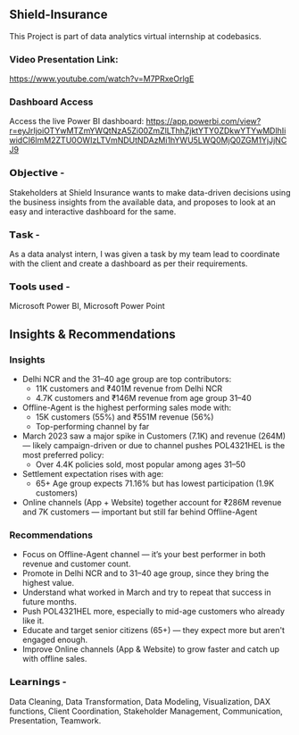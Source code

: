## Shield-Insurance
This Project is part of data analytics virtual internship at codebasics.

### Video Presentation Link: 
https://www.youtube.com/watch?v=M7PRxeOrlgE

### Dashboard Access
Access the live Power BI dashboard: https://app.powerbi.com/view?r=eyJrIjoiOTYwMTZmYWQtNzA5Zi00ZmZlLThhZjktYTY0ZDkwYTYwMDlhIiwidCI6ImM2ZTU0OWIzLTVmNDUtNDAzMi1hYWU5LWQ0MjQ0ZGM1YjJjNCJ9

### 𝗢𝗯𝗷𝗲𝗰𝘁𝗶𝘃𝗲 - 
 Stakeholders at Shield Insurance wants to make data-driven decisions using the business insights from the available data, and proposes to look at an easy and interactive dashboard for the same.

### 𝗧𝗮𝘀𝗸 -
 As a data analyst intern, I was given a task by my team lead to coordinate with the client and create a dashboard as per their requirements.

### 𝗧𝗼𝗼𝗹𝘀 𝘂𝘀𝗲𝗱 - 
Microsoft Power BI, Microsoft Power Point 

## Insights & Recommendations

### Insights
- Delhi NCR and the 31–40 age group are top contributors:
    - 11K customers and ₹401M revenue from Delhi NCR
    - 4.7K customers and ₹146M revenue from age group 31–40
- Offline-Agent is the highest performing sales mode with:
    - 15K customers (55%) and ₹551M revenue (56%)
    - Top-performing channel by far
- March 2023 saw a major spike in Customers (7.1K) and revenue (264M) — likely campaign-driven or due to channel pushes POL4321HEL is the most preferred policy:
    - Over 4.4K policies sold, most popular among ages 31–50
- Settlement expectation rises with age:
    - 65+ Age group expects 71.16% but has lowest participation (1.9K customers)
- Online channels (App + Website) together account for ₹286M revenue and 7K customers — important but still far behind Offline-Agent

### Recommendations
- Focus on Offline-Agent channel — it’s your best performer in both revenue and customer count.
- Promote in Delhi NCR and to 31–40 age group, since they bring the highest value.
- Understand what worked in March and try to repeat that success in future months.
- Push POL4321HEL more, especially to mid-age customers who already like it.
- Educate and target senior citizens (65+) — they expect more but aren't engaged enough.
- Improve Online channels (App & Website) to grow faster and catch up with offline sales.

### 𝗟𝗲𝗮𝗿𝗻𝗶𝗻𝗴𝘀 - 
 Data Cleaning, Data Transformation, Data Modeling, Visualization, DAX functions, Client Coordination, Stakeholder Management, Communication, Presentation, Teamwork.